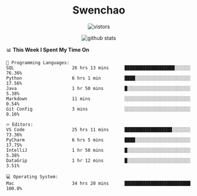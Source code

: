 <h1 align="center">Swenchao</h3>

<p align="center">
  <img src="https://visitor-badge.glitch.me/badge?page_id=Swenchao" alt="vistors" />
</p>

<p align="center">
  <img src="https://github-readme-stats.vercel.app/api?username=Swenchao&count_private=true&show_icons=true&theme=vue-dark&hide_title=true" alt="github stats" />
</p>

<!--START_SECTION:waka-->
📊 **This Week I Spent My Time On** 

```text
💬 Programming Languages: 
SQL                      26 hrs 13 mins      ███████████████████░░░░░░   76.36% 
Python                   6 hrs 1 min         ████░░░░░░░░░░░░░░░░░░░░░   17.56% 
Java                     1 hr 50 mins        █░░░░░░░░░░░░░░░░░░░░░░░░   5.38% 
Markdown                 11 mins             ░░░░░░░░░░░░░░░░░░░░░░░░░   0.54% 
Git Config               3 mins              ░░░░░░░░░░░░░░░░░░░░░░░░░   0.16%

🔥 Editors: 
VS Code                  25 hrs 11 mins      ██████████████████░░░░░░░   73.36% 
PyCharm                  6 hrs 5 mins        ████░░░░░░░░░░░░░░░░░░░░░   17.75% 
IntelliJ                 1 hr 50 mins        █░░░░░░░░░░░░░░░░░░░░░░░░   5.38% 
DataGrip                 1 hr 12 mins        █░░░░░░░░░░░░░░░░░░░░░░░░   3.51%

💻 Operating System: 
Mac                      34 hrs 20 mins      █████████████████████████   100.0%

```


<!--END_SECTION:waka-->
